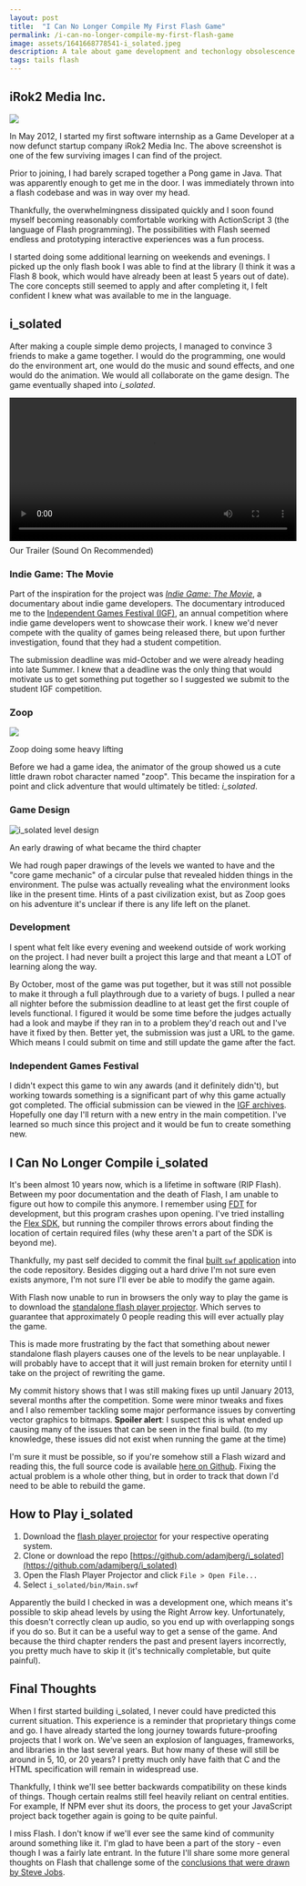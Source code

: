 ```yaml
---
layout: post
title:  "I Can No Longer Compile My First Flash Game"
permalink: /i-can-no-longer-compile-my-first-flash-game
image: assets/1641668778541-i_solated.jpeg
description: A tale about game development and techonlogy obsolescence
tags: tails flash
---
```


## iRok2 Media Inc.

![](/assets/1641670725920-irok2.jpeg)

In May 2012, I started my first software internship as a Game Developer at a now defunct startup company iRok2 Media Inc. The above screenshot is one of the few surviving images I can find of the project.

Prior to joining, I had barely scraped together a Pong game in Java.  That was apparently enough to get me in the door. I was immediately thrown into a flash codebase and was in way over my head.

Thankfully, the overwhelmingness dissipated quickly and I soon found myself becoming reasonably comfortable working with ActionScript 3 (the language of Flash programming). The possibilities with Flash seemed endless and prototyping interactive experiences was a fun process.

I started doing some additional learning on weekends and evenings. I picked up the only flash book I was able to find at the library (I think it was a Flash 8 book, which would have already been at least 5 years out of date).  The core concepts still seemed to apply and after completing it, I felt confident I knew what was available to me in the language.

## i_solated

After making a couple simple demo projects, I managed to convince 3 friends to make a game together. I would do the programming, one would do the environment art, one would do the music and sound effects, and one would do the animation.  We would all collaborate on the game design.  The game eventually shaped into *i_solated*.

<video width="100%" controls style="margin-bottom: 8px">
    <source src="/assets/i_solated.mp4" type="video/mp4"></source>
</video>


<figcaption>Our Trailer (Sound On Recommended)</figcaption>

### Indie Game: The Movie

Part of the inspiration for the project was [*Indie Game: The Movie*](https://en.wikipedia.org/wiki/Indie_Game:_The_Movie#:~:text=The%20film%20is%20about%20the,on%20the%20success%20of%20Braid.), a documentary about indie game developers.  The documentary introduced me to the [Independent Games Festival (IGF)](https://igf.com/), an annual competition where indie game developers went to showcase their work. I knew we'd never compete with the quality of games being released there, but upon further investigation, found that they had a student competition. 

The submission deadline was mid-October and we were already heading into late Summer. I knew that a deadline was the only thing that would motivate us to get something put together so I suggested we submit to the student IGF competition.

### Zoop

![](/assets/1641668778541-i_solated.jpeg)
<figcaption>Zoop doing some heavy lifting</figcaption>

Before we had a game idea, the animator of the group showed us a cute little drawn robot character named "zoop".  This became the inspiration for a point and click adventure that would ultimately be titled: *i_solated*.

### Game Design

![i_solated level design](/assets/isolated_level_design.jpeg)
<figcaption>An early drawing of what became the third chapter</figcaption>

We had rough paper drawings of the levels we wanted to have and the "core game mechanic" of a circular pulse that revealed hidden things in the environment. The pulse was actually revealing what the environment looks like in the present time.  Hints of a past civilization exist, but as Zoop goes on his adventure it's unclear if there is any life left on the planet.

### Development

I spent what felt like every evening and weekend outside of work working on the project.  I had never built a project this large and that meant a LOT of learning along the way.

By October, most of the game was put together, but it was still not possible to make it through a full playthrough due to a variety of bugs.  I pulled a near all nighter before the submission deadline to at least get the first couple of levels functional.  I figured it would be some time before the judges actually had a look and maybe if they ran in to a problem they'd reach out and I've have it fixed by then.  Better yet, the submission was just a URL to the game.  Which means I could submit on time and still update the game after the fact.

### Independent Games Festival

I didn't expect this game to win any awards (and it definitely didn't), but working towards something is a significant part of why this game actually got completed.  The official submission can be viewed in the [IGF archives](https://igf.com/isolated).  Hopefully one day I'll return with a new entry in the main competition.  I've learned so much since this project and it would be fun to create something new.

## I Can No Longer Compile i_solated

It's been almost 10 years now, which is a lifetime in software (RIP Flash).  Between my poor documentation and the death of Flash, I am unable to figure out how to compile this anymore. I remember using [FDT](https://fdt.powerflasher.com/) for development, but this program crashes upon opening. I've tried installing the [Flex SDK](https://flex.apache.org/), but running the compiler throws errors about finding the location of certain required files (why these aren't a part of the SDK is beyond me).

Thankfully, my past self decided to commit the final [built `swf` application](https://github.com/adamjberg/i_solated/blob/master/bin/Main.swf) into the code repository. Besides digging out a hard drive I'm not sure even exists anymore, I'm not sure I'll ever be able to modify the game again.

With Flash now unable to run in browsers the only way to play the game is to download the [standalone flash player projector](https://www.adobe.com/support/flashplayer/debug_downloads.html).  Which serves to guarantee that approximately 0 people reading this will ever actually play the game.

This is made more frustrating by the fact that something about newer standalone flash players causes one of the levels to be near unplayable.  I will probably have to accept that it will just remain broken for eternity until I take on the project of rewriting the game.

My commit history shows that I was still making fixes up until January 2013, several months after the competition.  Some were minor tweaks and fixes and I also remember tackling some major performance issues by converting vector graphics to bitmaps.  **Spoiler alert**: I suspect this is what ended up causing many of the issues that can be seen in the final build.  (to my knowledge, these issues did not exist when running the game at the time)

I'm sure it must be possible, so if you're somehow still a Flash wizard and reading this, the full source code is available [here on Github](https://github.com/adamjberg/i_solated).  Fixing the actual problem is a whole other thing, but in order to track that down I'd need to be able to rebuild the game.

## How to Play i_solated

1. Download the [flash player projector](https://www.adobe.com/support/flashplayer/debug_downloads.html) for your respective operating system.
1. Clone or download the repo [https://github.com/adamjberg/i_solated](https://github.com/adamjberg/i_solated)
1. Open the Flash Player Projector and click `File > Open File...`
1. Select `i_solated/bin/Main.swf`

Apparently the build I checked in was a development one, which means it's possible to skip ahead levels by using the Right Arrow key.  Unfortunately, this doesn't correctly clean up audio, so you end up with overlapping songs if you do so.  But it can be a useful way to get a sense of the game.  And because the third chapter renders the past and present layers incorrectly, you pretty much have to skip it (it's technically completable, but quite painful).

## Final Thoughts

When I first started building i_solated, I never could have predicted this current situation. This experience is a reminder that proprietary things come and go.  I have already started the long journey towards future-proofing projects that I work on.  We've seen an explosion of languages, frameworks, and libraries in the last several years.  But how many of these will still be around in 5, 10, or 20 years?  I pretty much only have faith that C and the HTML specification will remain in widespread use.  

Thankfully, I think we'll see better backwards compatibility on these kinds of things.  Though certain realms still feel heavily reliant on central entities.  For example, If NPM ever shut its doors, the process to get your JavaScript project back together again is going to be quite painful.

I miss Flash.  I don't know if we'll ever see the same kind of community around something like it.  I'm glad to have been a part of the story - even though I was a fairly late entrant.  In the future I'll share some more general thoughts on Flash that challenge some of the [conclusions that were drawn by Steve Jobs](https://newslang.ch/wordpress/wp-content/uploads/2020/06/Thoughts-on-Flash.pdf).